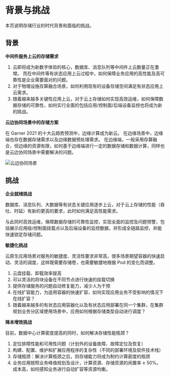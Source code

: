 # 背景与挑战

本页说明存储行业的时代背景和面临的挑战。

## 背景

**中间件服务上云的存储需求**

1. 云即将成为新数字体验的核心，数据库、消息队列等中间件上云数量正在激增。
   而在中间件等有状态应用上云过程中，如何保障业务应用的高性能及高可靠性是企业需要面对的问题。
2. 对于物理设施存算融合场景，如何利用现有的设备存储空间满足有状态应用上云需求。
3. 随着越来越多关键性应用上云，对于云上存储如何实现高效运维，如何保障数据存储的可靠性，如何实行全面的包括应用/控制面/后端设备监控也将成为新的挑战。

**云边协同场景中的存储方案**

在 Garner 2021 的十大云趋势预测中，边缘计算成为新云。
在边缘场景中，边缘端也存在数据存储需求以及边缘数据预处理需求。
在边缘端，一般采用存算融合，但边缘的资源有限，如何基于边缘端进行一定的数据存储和数据计算，同样也是云边协同场景中需要解决的问题。

![云边协同场景](https://docs.daocloud.io/daocloud-docs-images/docs/storage/images/storagescenario.png)

## 挑战

**企业就绪挑战**

数据库、消息队列、大数据等有状态关键应用逐步上云，对于云上存储的性能（吞吐、时延）有新的更高的要求，此时如何满足高性能需求。

与此同时高效运维，保障数据存储的可靠性监控，实现全面的监控及问题预警，包括展示应用级/控制面挂载点以及后端设备的监控数据，并形成全链路监控，并能快速锁定存储问题。

**敏捷化挑战**

云原生应用场景对服务的敏捷度、灵活性要求非常高，很多场景期望容器的快速启动、灵活的调度，这样既需要存储卷，也需要敏捷地根据 Pod 的变化而调整。

1. 云盘挂载、卸载效率提高
2. 可以灵活的将块设备在不同节点进行快速的挂载切换
3. 提供存储服务的问题自动修复能力，减少人为干预
4. 在线扩容能力，为适用容器的快速扩容，如何实现应用业务不受影响的情况下在线扩容？
5. 随着越来越多的有状态应用容器化以及有状态应用部署在同一个集群，在集群规划业务分区域使用场景中，应用如何根据存储类型自动进行调度？

**降本增效挑战**

目前，数据中心计算密度提高的同时，如何解决存储性能瓶颈？

1. 定位排障性能和可用性问题（计划外的设备故障、故障定位及恢复）
2. 构建、配置、维护和扩展应用程序的复杂性（不同的部署环境及软件技术栈）
3. 存储瓶颈：解决计算瓶颈之后，则存储能力将成为制约计算密度的瓶颈
4. 业务应用按照业务峰值规划及设计，计算资源、存储资源的闲置率 ≥ 50%。成本高，如何感知业务进行自动扩容等资源均衡。
